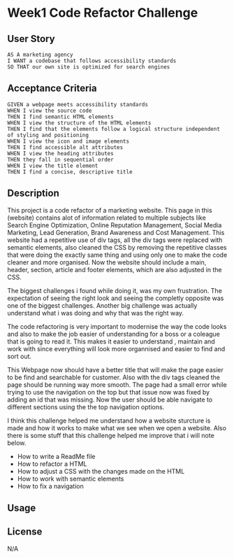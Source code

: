 # Week1 Code Refactor Challenge

## User Story

```
AS A marketing agency
I WANT a codebase that follows accessibility standards
SO THAT our own site is optimized for search engines
```

## Acceptance Criteria

```
GIVEN a webpage meets accessibility standards
WHEN I view the source code
THEN I find semantic HTML elements
WHEN I view the structure of the HTML elements
THEN I find that the elements follow a logical structure independent of styling and positioning
WHEN I view the icon and image elements
THEN I find accessible alt attributes
WHEN I view the heading attributes
THEN they fall in sequential order
WHEN I view the title element
THEN I find a concise, descriptive title
```

## Description

This project is a code refactor of a marketing website. This page in this (website) contains alot of information related to multiple subjects like Search Engine Optimization, Online Reputation Management, Social Media Marketing, Lead Generation, Brand Awareness and Cost Management. This website had a repetitive use of div tags, all the div tags were replaced with semantic elements, also cleaned the CSS by removing the repetitive classes that were doing the exactly same thing and using only one to make the code cleaner and more organised.
Now the website should include a main, header, section, article and footer elements, which are also adjusted in the CSS.

The biggest challenges i found while doing it, was my own frustration. The expectation of seeing the right look and seeing the completly opposite was one of the biggest challenges.
Another big challenge was actually understand what i was doing and why that was the right way.

The code refactoring is very important to modernise the way the code looks and also to make the job easier of understanding for a boss or a coleague that is going to read it. This makes it easier to understand , maintain and work with since everything will look more organnised and easier to find and sort out.

This Webpage now should have a better title that will make the page easier to be find and searchable for customer. Also with the div tags cleaned the page should be running way more smooth. The page had a small error while trying to use the navigation on the top but that issue now was fixed by adding an id that was missing. Now the user should be able navigate to different sections using the the top navigation options.

I think this challenge helped me understand how a website sturcture is made and how it works to make what we see when we open a website. Also there is some stuff that this challenge helped me improve that i will note below.

* How to write a ReadMe file
* How to refactor a HTML
* How to adjust a CSS with the changes made on the HTML
* How to work with semantic elements
* How to fix a navigation

## Usage



## License

N/A